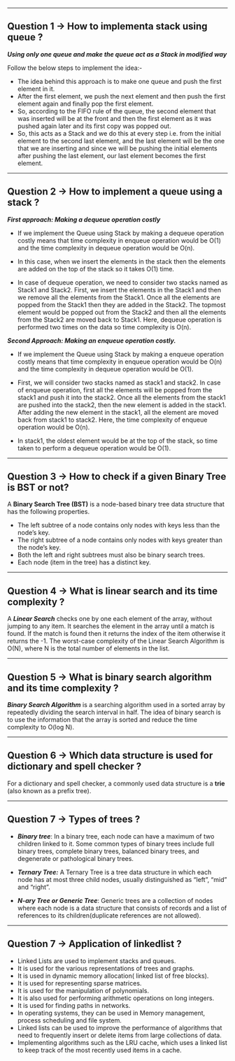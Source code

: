 <hr>

## Question 1 -> How to implementa stack using queue ? 

***Using only one queue and make the queue act as a Stack in modified way***

Follow the below steps to implement the idea:- 

* The idea behind this approach is to make one queue and push the first element in it. 
* After the first element, we push the next element and then push the first element again and finally pop the first element. 
* So, according to the FIFO rule of the queue, the second element that was inserted will be at the front and then the first element as it was pushed again later and its first copy was popped out. 
* So, this acts as a Stack and we do this at every step i.e. from the initial element to the second last element, and the last element will be the one that we are inserting and since we will be pushing the initial elements after pushing the last element, our last element becomes the first element.


<hr>

## Question 2 -> How to implement a queue using a stack ?  

***First approach: Making a dequeue operation costly***

- If we implement the Queue using Stack by making a dequeue operation costly means that time complexity in enqueue operation would be O(1) and the time complexity in dequeue operation would be O(n).

- In this case, when we insert the elements in the stack then the elements are added on the top of the stack so it takes O(1) time.

- In case of dequeue operation, we need to consider two stacks named as Stack1 and Stack2. First, we insert the elements in the Stack1 and then we remove all the elements from the Stack1. Once all the elements are popped from the Stack1 then they are added in the Stack2. The topmost element would be popped out from the Stack2 and then all the elements from the Stack2 are moved back to Stack1. Here, dequeue operation is performed two times on the data so time complexity is O(n).

***Second Approach: Making an enqueue operation costly.***

- If we implement the Queue using Stack by making a enqueue operation costly means that time complexity in enqueue operation would be O(n) and the time complexity in dequeue operation would be O(1).

- First, we will consider two stacks named as stack1 and stack2. In case of enqueue operation, first all the elements will be popped from the stack1 and push it into the stack2. Once all the elements from the stack1 are pushed into the stack2, then the new element is added in the stack1. After adding the new element in the stack1, all the element are moved back from stack1 to stack2. Here, the time complexity of enqueue operation would be O(n).

- In stack1, the oldest element would be at the top of the stack, so time taken to perform a dequeue operation would be O(1).


<hr>

## Question 3 -> How to check if a given Binary Tree is BST or not? 

A **Binary Search Tree (BST)** is a node-based binary tree data structure that has the following properties. 

* The left subtree of a node contains only nodes with keys less than the node’s key.
* The right subtree of a node contains only nodes with keys greater than the node’s key.
* Both the left and right subtrees must also be binary search trees.
* Each node (item in the tree) has a distinct key.


<hr>

## Question 4 -> What is linear search and its time complexity ? 

A ***Linear Search*** checks one by one each element of the array, without jumping to any item. It searches the element in the array until a match is found. If the match is found then it returns the index of the item otherwise it returns the -1. The worst-case complexity of the Linear Search Algorithm is O(N), where N is the total number of elements in the list. 


<hr>

## Question 5 -> What is binary search algorithm and its time complexity ? 

***Binary Search Algorithm*** is a searching algorithm used in a sorted array by repeatedly dividing the search interval in half. The idea of binary search is to use the information that the array is sorted and reduce the time complexity to O(log N). 


<hr>

## Question 6 -> Which data structure is used for dictionary and spell checker ?

For a dictionary and spell checker, a commonly used data structure is a **trie** (also known as a prefix tree). 


<hr>

## Question 7 -> Types of trees ? 

* ***Binary tree***: In a binary tree, each node can have a maximum of two children linked to it. Some common types of binary trees include full binary trees, complete binary trees, balanced binary trees, and degenerate or pathological binary trees.

* ***Ternary Tree:*** A Ternary Tree is a tree data structure in which each node has at most three child nodes, usually distinguished as “left”, “mid” and “right”.
  
* ***N-ary Tree or Generic Tree***: Generic trees are a collection of nodes where each node is a data structure that consists of records and a list of references to its children(duplicate references are not allowed).
  

<hr>

## Question 7 -> Application of linkedlist ? 

* Linked Lists are used to implement stacks and queues.
* It is used for the various representations of trees and graphs.
* It is used in dynamic memory allocation( linked list of free blocks).
* It is used for representing sparse matrices.
* It is used for the manipulation of polynomials.
* It is also used for performing arithmetic operations on long integers.
* It is used for finding paths in networks.
* In operating systems, they can be used in Memory management, process scheduling and file system.
* Linked lists can be used to improve the performance of algorithms that need to frequently insert or delete items from large collections of data.
* Implementing algorithms such as the LRU cache, which uses a linked list to keep track of the most recently used items in a cache.
